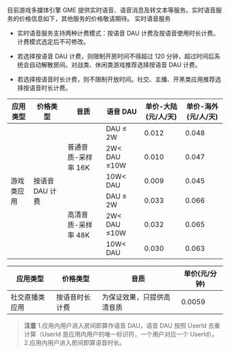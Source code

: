 目前游戏多媒体引擎 GME 提供实时语音、语音消息及转文本等服务。实时语音服务的价格信息如下，其他服务的价格敬请期待。
实时语音服务


- 实时语音服务支持两种计费模式：按语音 DAU 计费及按语音使用时长计费。计费模式选定后不可修改。


- 若选择按语音 DAU 计费，则限制开房时间不得超过 120 分钟，超过时间后系统会自动解散房间。对战类、休闲类游戏推荐选择按语音 DAU 计费。


- 若选择按语音时长计费，则不限制开放时间。社交、主播、开黑类应用推荐选择按语音时长计费。

<div class="tab-content-detail">
                    <div class="price-content width-full">
                        <div class="tab-content-detail">
                    <div class="summary-content">
                        <table class="comparison-table">
                            <colgroup>
                                <col class="col1">
                                <col class="col2">
                                <col class="col3">
                                <col class="col4">
                                <col class="col5">
                                <col class="col6">
                            </colgroup>
                            <thead>
                            <!--第一行标题 start-->
                            <tr>
                                <th class="tb-title">应用类型</th>
                                <th class="tb-title">价格类型</th>
                                <th class="tb-title">音质</th>
                                <th class="tb-title">语音 DAU</th>
                                <th class="tb-title">单价-大陆(元/人/天)</th>
                                <th class="tb-title">单价-海外(元/人/天)</th>
                            </tr>
                            <!--第一行标题 end-->
                            </thead>
                            <tbody>
                            <!--每个tr标签内为一行-->
                            <!--第一行 start-->
                            <!--无论多少行，无论最后一行是否需要灰色背景，一定要保证使用下面的代码作为第一行的代码-->
                            <tr>
                                <td rowspan="6">
                                    <div class="info">游戏类应用</div>
                                </td>
                                <td rowspan="6">
                                    <div class="info">按语音 DAU 计费</div>
                                </td>
                                <td rowspan="3">
                                    <div class="info">
                                        普通音质-采样率 16K
                                    </div>
                                </td>
                                <td>
                                    <div class="info">
                                        DAU ≤ 2W
                                    </div>
                                </td>
                                <td>
                                    <div class="info">
                                        0.012
                                    </div>
                                </td>
                                <td>
                                    <div class="info">
                                        0.048
                                    </div>
                                </td>
                            </tr>
                            <tr>
                                <td>
                                    <div class="info">
                                        2W&lt; DAU ≤10W
                                    </div>
                                </td>
                                <td>
                                    <div class="info">
                                        0.010
                                    </div>
                                </td>
                                <td>
                                    <div class="info">
                                        0.047
                                    </div>
                                </td>
                            </tr>
                            <tr>
                                <td>
                                    <div class="info">
                                        10W&lt; DAU
                                    </div>
                                </td>
                                <td>
                                    <div class="info">
                                        0.009
                                    </div>
                                </td>
                                <td>
                                    <div class="info">
                                        0.045
                                    </div>
                                </td>
                            </tr>
                            <tr>
                                <td rowspan="3">
                                    <div class="info">
                                        高清音质-采样率 48K
                                    </div>
                                </td>
                                <td>
                                    <div class="info">
                                        DAU ≤ 2W
                                    </div>
                                </td>
                                <td>
                                    <div class="info">
                                        0.033
                                    </div>
                                </td>
                                <td>
                                    <div class="info">
                                        0.066
                                    </div>
                                </td>
                            </tr>
                            <tr>
                                <td>
                                    <div class="info">
                                        2W&lt; DAU ≤10W
                                    </div>
                                </td>
                                <td>
                                    <div class="info">
                                        0.032
                                    </div>
                                </td>
                                <td>
                                    <div class="info">
                                        0.065
                                    </div>
                                </td>
                            </tr>
                            <tr>
                                <td>
                                    <div class="info">
                                        10W&lt; DAU
                                    </div>
                                </td>
                                <td>
                                    <div class="info">
                                        0.030
                                    </div>
                                </td>
                                <td>
                                    <div class="info">
                                        0.063
                                    </div>
                                </td>
                            </tr>
                            <!--第一行 end-->
                            </tbody>
                        </table>
                    </div>
                </div>
                    </div>
                </div>
<div class="tab-content-detail">
                    <div class="price-content width-full">
                        <div class="tab-content-detail">
                            <div class="summary-content">
                                <table class="comparison-table">
                                    <colgroup>
                                        <col class="col1">
                                        <col class="col2">
                                        <col class="col3">
                                        <col class="col4">
                                    </colgroup>
                                    <thead>
                                    <!--第一行标题 start-->
                                    <tr>
                                        <th class="tb-title">应用类型</th>
                                        <th class="tb-title">价格类型</th>
                                        <th class="tb-title">音质</th>
                                        <th class="tb-title">单价(元/分钟)</th>
                                    </tr>
                                    <!--第一行标题 end-->
                                    </thead>
                                    <tbody>
                                    <!--每个tr标签内为一行-->
                                    <!--第一行 start-->
                                    <!--无论多少行，无论最后一行是否需要灰色背景，一定要保证使用下面的代码作为第一行的代码-->
                                    <tr>
                                        <td>
                                            <div class="info">社交直播类应用</div>
                                        </td>
                                        <td>
                                            <div class="info">按语音时长计费</div>
                                        </td>
                                        <td>
                                            <div class="info">
                                                为保证效果，只提供高清音质
                                            </div>
                                        </td>
                                        <td>
                                            <div class="info">
                                               0.0059
                                            </div>
                                        </td>
                                    </tr>
                                    <!--第一行 end-->
                                    </tbody>
                                </table>
                            </div>
                        </div>
                    </div>
                </div>

>**注意**
1.应用内用户进入房间即算作语音 DAU，语音 DAU 按照 UserId 去重计算（UserId 是应用内用户的唯一标识符，一个用户对应一个 UserId）。
2.应用内用户进入房间即算语音时长。
